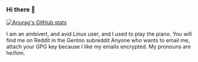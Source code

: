 ### Hi there 👋
[![Anurag's GitHub stats](https://github-readme-stats.vercel.app/api?username=Synaptic149&theme=dark)](https://github.com/anuraghazra/github-readme-stats)

I am an ambivert, and avid Linux user, and I used to play the piano.
You will find me on Reddit in the Gentoo subreddit
Anyone who wants to email me, attach your GPG key because I like my emails encrypted.
My pronouns are he/him.


<!--
**barkabar999/barkabar999** is a ✨ _special_ ✨ repository because its `README.md` (this file) appears on your GitHub profile.

Here are some ideas to get you started:

- 🔭 I’m currently working on ...
- 🌱 I’m currently learning ...
- 👯 I’m looking to collaborate on ...
- 🤔 I’m looking for help with ...
- 💬 Ask me about ...
- 📫 How to reach me: ...
- 😄 Pronouns: ...
- ⚡ Fun fact: ...
-->
